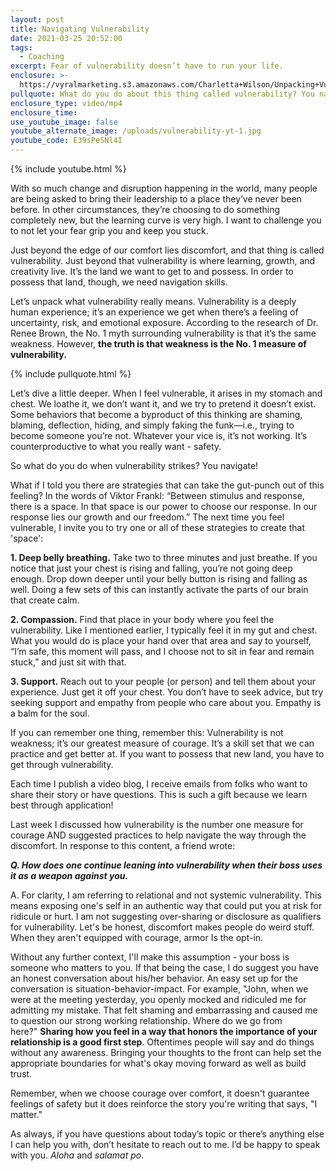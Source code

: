 ```yaml
---
layout: post
title: Navigating Vulnerability
date: 2021-03-25 20:52:00
tags:
  - Coaching
excerpt: Fear of vulnerability doesn’t have to run your life.
enclosure: >-
  https://vyralmarketing.s3.amazonaws.com/Charletta+Wilson/Unpacking+Vulnerability.mp4
pullquote: What do you do about this thing called vulnerability? You navigate.
enclosure_type: video/mp4
enclosure_time:
use_youtube_image: false
youtube_alternate_image: /uploads/vulnerability-yt-1.jpg
youtube_code: E39sPeSNl4I
---
```

{% include youtube.html %}

With so much change and disruption happening in the world, many people are being asked to bring their leadership to a place they’ve never been before. In other circumstances, they’re choosing to do something completely new, but the learning curve is very high. I want to challenge you to not let your fear grip you and keep you stuck.&nbsp;

Just beyond the edge of our comfort lies discomfort, and that thing is called vulnerability. Just beyond that vulnerability is where learning, growth, and creativity live. It’s the land we want to get to and possess. In order to possess that land, though, we need navigation skills.

Let’s unpack what vulnerability really means. Vulnerability is a deeply human experience; it’s an experience we get when there’s a feeling of uncertainty, risk, and emotional exposure. According to the research of Dr. Renee Brown, the No. 1 myth surrounding vulnerability is that it’s the same weakness. However,&nbsp;**the truth is that weakness is the No. 1 measure of vulnerability.**&nbsp;

{% include pullquote.html %}

Let’s dive a little deeper. When I feel vulnerable, it arises in my stomach and chest. We loathe it, we don’t want it, and we try to pretend it doesn’t exist. Some behaviors that become a byproduct of this thinking are shaming, blaming, deflection, hiding, and simply faking the funk—i.e., trying to become someone you’re not. Whatever your vice is, it’s not working. It’s counterproductive to what you really want - safety.&nbsp;

So what do you do when vulnerability strikes? You navigate\!

What if I told you there are strategies that can take the gut-punch out of this feeling? In the words of Viktor Frankl: “Between stimulus and response, there is a space. In that space is our power to choose our response. In our response lies our growth and our freedom.” The next time you feel vulnerable, I invite you to try one or all of these strategies to create that 'space':

**1\. Deep belly breathing.**&nbsp;Take two to three minutes and just breathe. If you notice that just your chest is rising and falling, you’re not going deep enough. Drop down deeper until your belly button is rising and falling as well. Doing a few sets of this can instantly activate the parts of our brain that create calm.&nbsp;

**2\. Compassion.**&nbsp;Find that place in your body where you feel the vulnerability. Like I mentioned earlier, I typically feel it in my gut and chest. What you would do is place your hand over that area and say to yourself, “I’m safe, this moment will pass, and I choose not to sit in fear and remain stuck,” and just sit with that.&nbsp;

**3\. Support.**&nbsp;Reach out to your people (or person) and tell them about your experience. Just get it off your chest. You don’t have to seek advice, but try seeking support and empathy from people who care about you. Empathy is a balm for the soul.

If you can remember one thing, remember this: Vulnerability is not weakness; it’s our greatest measure of courage. It’s a skill set that we can practice and get better at. If you want to possess that new land, you have to get through vulnerability.&nbsp;

Each time I publish a video blog, I receive emails from folks who want to share their story or have questions. This is such a gift because we learn best through application\!&nbsp;&nbsp;

Last week I discussed how vulnerability is the number one measure for courage AND suggested practices to help navigate the way through the discomfort. In response to this content, a friend wrote:&nbsp;

***Q. How does one continue leaning into vulnerability when their boss uses it as a weapon against you.***

A. For clarity, I am referring to relational and not systemic vulnerability. This means exposing one's self in an authentic way that could put you at risk for ridicule or hurt. I am not suggesting over-sharing or disclosure as qualifiers for vulnerability. Let's be honest, discomfort makes people do weird stuff. When they aren't equipped with courage, armor Is the opt-in.

Without any further context, I'll make this assumption - your boss is someone who matters to you. If that being the case, I do suggest you have an honest conversation about his/her behavior. An easy set up for the conversation is situation-behavior-impact. For example, "John, when we were at the meeting yesterday, you openly mocked and ridiculed me for admitting my mistake. That felt shaming and embarrassing and caused me to question our strong working relationship. Where do we go from here?"&nbsp;**Sharing how you feel in a way that honors the importance of your relationship is a good first step**. Oftentimes people will say and do things without any awareness. Bringing your thoughts to the front can help set the appropriate boundaries for what's okay moving forward as well as build trust.

Remember, when we choose courage over comfort, it doesn't guarantee feelings of safety but it does reinforce the story you're writing that says, "I matter."

As always, if you have questions about today’s topic or there’s anything else I can help you with, don’t hesitate to reach out to me. I’d be happy to speak with you.&nbsp;*Aloha*&nbsp;and&nbsp;*salamat po*.
